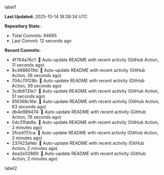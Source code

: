 
label1 
<!-- ACTIVITY_START -->
**Last Updated:** 2025-10-14 18:39:34 UTC

**Repository Stats:**
- Total Commits: 94695
- Last Commit: 12 seconds ago

**Recent Commits:**
- 4f764a76c1: 🤖 Auto-update README with recent activity (GitHub Action, 11 seconds ago)
- 8c4888019d: 🤖 Auto-update README with recent activity (GitHub Action, 26 seconds ago)
- 704c70f28b: 🤖 Auto-update README with recent activity (GitHub Action, 39 seconds ago)
- 3cdb6131e7: 🤖 Auto-update README with recent activity (GitHub Action, 51 seconds ago)
- 916368c16e: 🤖 Auto-update README with recent activity (GitHub Action, 63 seconds ago)
- db4e989474: 🤖 Auto-update README with recent activity (GitHub Action, 76 seconds ago)
- 0dc31fab8a: 🤖 Auto-update README with recent activity (GitHub Action, 2 minutes ago)
- 2fced751ca: 🤖 Auto-update README with recent activity (GitHub Action, 2 minutes ago)
- 237423afeb: 🤖 Auto-update README with recent activity (GitHub Action, 2 minutes ago)
- 4ea2e02869: 🤖 Auto-update README with recent activity (GitHub Action, 2 minutes ago)
<!-- ACTIVITY_END -->

label2
